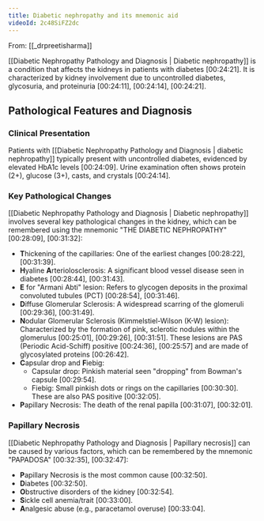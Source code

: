 ```yaml
---
title: Diabetic nephropathy and its mnemonic aid
videoId: 2c48SiFZ2dc
---
```


From: [[_drpreetisharma]] <br/> 

[[Diabetic Nephropathy Pathology and Diagnosis | Diabetic nephropathy]] is a condition that affects the kidneys in patients with diabetes <a class="yt-timestamp" data-t="00:24:21">[00:24:21]</a>. It is characterized by kidney involvement due to uncontrolled diabetes, glycosuria, and proteinuria <a class="yt-timestamp" data-t="00:24:11">[00:24:11]</a>, <a class="yt-timestamp" data-t="00:24:14">[00:24:14]</a>, <a class="yt-timestamp" data-t="00:24:21">[00:24:21]</a>.

## Pathological Features and Diagnosis

### Clinical Presentation
Patients with [[Diabetic Nephropathy Pathology and Diagnosis | diabetic nephropathy]] typically present with uncontrolled diabetes, evidenced by elevated HbA1c levels <a class="yt-timestamp" data-t="00:24:09">[00:24:09]</a>. Urine examination often shows protein (2+), glucose (3+), casts, and crystals <a class="yt-timestamp" data-t="00:24:14">[00:24:14]</a>.

### Key Pathological Changes
[[Diabetic Nephropathy Pathology and Diagnosis | Diabetic nephropathy]] involves several key pathological changes in the kidney, which can be remembered using the mnemonic "THE DIABETIC NEPHROPATHY" <a class="yt-timestamp" data-t="00:28:09">[00:28:09]</a>, <a class="yt-timestamp" data-t="00:31:32">[00:31:32]</a>:

*   **T**hickening of the capillaries: One of the earliest changes <a class="yt-timestamp" data-t="00:28:22">[00:28:22]</a>, <a class="yt-timestamp" data-t="00:31:39">[00:31:39]</a>.
*   **H**yaline **A**rteriolosclerosis: A significant blood vessel disease seen in diabetes <a class="yt-timestamp" data-t="00:28:44">[00:28:44]</a>, <a class="yt-timestamp" data-t="00:31:43">[00:31:43]</a>.
*   **E** for "Armani Abti" lesion: Refers to glycogen deposits in the proximal convoluted tubules (PCT) <a class="yt-timestamp" data-t="00:28:54">[00:28:54]</a>, <a class="yt-timestamp" data-t="00:31:46">[00:31:46]</a>.
*   **D**iffuse Glomerular Sclerosis: A widespread scarring of the glomeruli <a class="yt-timestamp" data-t="00:29:36">[00:29:36]</a>, <a class="yt-timestamp" data-t="00:31:49">[00:31:49]</a>.
*   **N**odular Glomerular Sclerosis (Kimmelstiel-Wilson (K-W) lesion): Characterized by the formation of pink, sclerotic nodules within the glomerulus <a class="yt-timestamp" data-t="00:25:01">[00:25:01]</a>, <a class="yt-timestamp" data-t="00:29:26">[00:29:26]</a>, <a class="yt-timestamp" data-t="00:31:51">[00:31:51]</a>. These lesions are PAS (Periodic Acid-Schiff) positive <a class="yt-timestamp" data-t="00:24:36">[00:24:36]</a>, <a class="yt-timestamp" data-t="00:25:57">[00:25:57]</a> and are made of glycosylated proteins <a class="yt-timestamp" data-t="00:26:42">[00:26:42]</a>.
*   **C**apsular drop and **F**iebig:
    *   Capsular drop: Pinkish material seen "dropping" from Bowman's capsule <a class="yt-timestamp" data-t="00:29:54">[00:29:54]</a>.
    *   Fiebig: Small pinkish dots or rings on the capillaries <a class="yt-timestamp" data-t="00:30:30">[00:30:30]</a>. These are also PAS positive <a class="yt-timestamp" data-t="00:32:05">[00:32:05]</a>.
*   **P**apillary Necrosis: The death of the renal papilla <a class="yt-timestamp" data-t="00:31:07">[00:31:07]</a>, <a class="yt-timestamp" data-t="00:32:01">[00:32:01]</a>.

### Papillary Necrosis
[[Diabetic Nephropathy Pathology and Diagnosis | Papillary necrosis]] can be caused by various factors, which can be remembered by the mnemonic "PAPADOSA" <a class="yt-timestamp" data-t="00:32:35">[00:32:35]</a>, <a class="yt-timestamp" data-t="00:32:47">[00:32:47]</a>:

*   **P**apillary Necrosis is the most common cause <a class="yt-timestamp" data-t="00:32:50">[00:32:50]</a>.
*   **D**iabetes <a class="yt-timestamp" data-t="00:32:50">[00:32:50]</a>.
*   **O**bstructive disorders of the kidney <a class="yt-timestamp" data-t="00:32:54">[00:32:54]</a>.
*   **S**ickle cell anemia/trait <a class="yt-timestamp" data-t="00:33:00">[00:33:00]</a>.
*   **A**nalgesic abuse (e.g., paracetamol overuse) <a class="yt-timestamp" data-t="00:33:04">[00:33:04]</a>.